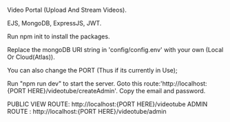 Video Portal (Upload And Stream Videos).

EJS, MongoDB, ExpressJS, JWT.

Run npm init to install the packages.

Replace the mongoDB URI string in 'config/config.env' with your own (Local Or Cloud(Atlas)).

You can also change the PORT (Thus if its currently in Use);

Run "npm run dev" to start the server.
Goto this route:'http://localhost:{PORT HERE}/videotube/createAdmin'.
Copy the email and password.

PUBLIC VIEW ROUTE: http://localhost:{PORT HERE}/videotube
ADMIN ROUTE : http://localhost:{PORT HERE}/videotube/admin
